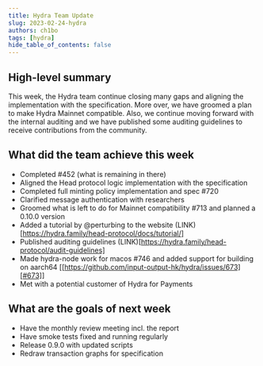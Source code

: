 ```yaml
---
title: Hydra Team Update
slug: 2023-02-24-hydra
authors: ch1bo
tags: [hydra]
hide_table_of_contents: false
---
```


## High-level summary

This week, the Hydra team continue closing many gaps and aligning the
implementation with the specification.
More over, we have groomed a plan to make Hydra Mainnet compatible.
Also, we continue moving forward with the internal auditing and we 
have published some auditing guidelines to receive contributions 
from the community.

## What did the team achieve this week

-   Completed #452 (what is remaining in there)
-   Aligned the Head protocol logic implementation with the specification
-   Completed full minting policy implementation and spec #720
-   Clarified message authentication with researchers
-   Groomed what is left to do for Mainnet compatibility #713 and planned a 0.10.0 version
-   Added a tutorial by @perturbing to the website (LINK)[https://hydra.family/head-protocol/docs/tutorial/]
-   Published auditing guidelines (LINK)[https://hydra.family/head-protocol/audit-guidelines]
-   Made hydra-node work for macos #746 and added support for building on aarch64 [[https://github.com/input-output-hk/hydra/issues/673][#673]]
-   Met with a potential customer of Hydra for Payments

## What are the goals of next week

-   Have the monthly review meeting incl. the report
-   Have smoke tests fixed and running regularly
-   Release 0.9.0 with updated scripts
-   Redraw transaction graphs for specification
